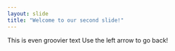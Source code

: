 ```yaml
---
layout: slide
title: "Welcome to our second slide!"
---
```

This is even groovier text
Use the left arrow to go back!
